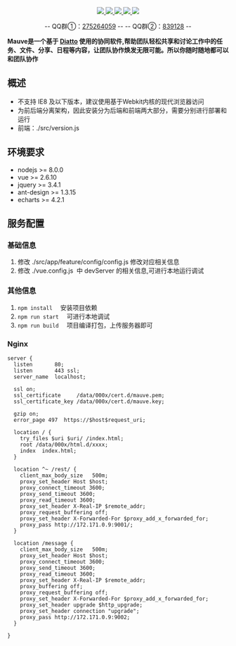  <p align="center">
 	<a target="_blank" href="https://travis-ci.org/aoju/bus">
 		<img src="https://travis-ci.org/aoju/bus.svg?branch=master">
 	</a>
 	<a target="_blank" href="https://www.nodejs.org">
 		<img src="https://img.shields.io/badge/nodejs-8.0-blue.svg">
 	</a>
 	<a target="_blank" href="https://www.vuejs.org">
 		<img src="https://img.shields.io/badge/vue-2.6.10-yellow.svg">
 	</a>
 	<a target="_blank" href="https://jquery.com">
 		<img src="https://img.shields.io/badge/jquery-3.4.1-blue.svg">
 	</a>
 	<a target="_blank" href="https://www.mit-license.org">
 		<img src="https://img.shields.io/badge/license-MIT-green.svg">
 	</a>
 </p>
 
 <p align="center">
 	-- QQ群①：<a href="https://shang.qq.com/wpa/qunwpa?idkey=c207666cbc107d03d368bde8fc15605bb883ebc482e28d440de149e3e2217460">275264059</a> --
 	-- QQ群②：<a href="https://shang.qq.com/wpa/qunwpa?idkey=17fadd02891457034c6536c984f0d7db29b73ea14c9b86bba39ce18ed7a90e18">839128</a> --
 </p>
 
 **Mauve是一个基于 [Diatto](https://github.com/aoju/diatto.git) 使用的协同软件,帮助团队轻松共享和讨论工作中的任务、文件、分享、日程等内容，让团队协作焕发无限可能。所以你随时随地都可以和团队协作**
  
 ## 概述
 - 不支持 IE8 及以下版本，建议使用基于Webkit内核的现代浏览器访问
 - 为前后端分离架构，因此安装分为后端和前端两大部分，需要分别进行部署和运行
 - 前端：./src/version.js
 
 ## 环境要求
 
 - nodejs >= 8.0.0
 - vue >= 2.6.10
 - jquery >= 3.4.1
 - ant-design >= 1.3.15
 - echarts >= 4.2.1

 
 ## 服务配置
 
 ### 基础信息
 1. 修改 ./src/app/feature/config/config.js 修改对应相关信息
 2. 修改 ./vue.config.js  中 devServer 的相关信息,可进行本地运行调试
 
 ### 其他信息
 1. ```npm install  ``` 安装项目依赖
 2. ```npm run start  ``` 可进行本地调试
 3. ```npm run build  ``` 项目编译打包，上传服务器即可

 ### Nginx
 ```
 server {
   listen       80;
   listen       443 ssl;
   server_name  localhost;
 
   ssl on;
   ssl_certificate     /data/000x/cert.d/mauve.pem;
   ssl_certificate_key /data/000x/cert.d/mauve.key;
 
   gzip on;
   error_page 497  https://$host$request_uri;
 
   location / {
     try_files $uri $uri/ /index.html;
     root /data/000x/html.d/xxxx;
     index  index.html;
   }
 
   location ^~ /rest/ {
     client_max_body_size   500m;
     proxy_set_header Host $host;
     proxy_connect_timeout 3600;
     proxy_send_timeout 3600;
     proxy_read_timeout 3600;
     proxy_set_header X-Real-IP $remote_addr;
     proxy_request_buffering off;
     proxy_set_header X-Forwarded-For $proxy_add_x_forwarded_for;
     proxy_pass http://172.171.0.9:9001/;
   }
 
   location /message {
     client_max_body_size   500m;
     proxy_set_header Host $host;
     proxy_connect_timeout 3600;
     proxy_send_timeout 3600;
     proxy_read_timeout 3600;
     proxy_set_header X-Real-IP $remote_addr;
     proxy_buffering off;
     proxy_request_buffering off;
     proxy_set_header X-Forwarded-For $proxy_add_x_forwarded_for;
     proxy_set_header upgrade $http_upgrade;
     proxy_set_header connection "upgrade";
     proxy_pass http://172.171.0.9:9002;
   }
 
 }  
 ```